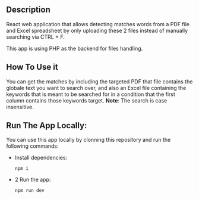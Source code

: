 ## Description

React web application that allows detecting matches words from a PDF file and Excel spreadsheet by only uploading these 2 files instead of manually searching via CTRL + F.

This app is using PHP as the backend for files handling.

## How To Use it

You can get the matches by including the targeted PDF that file contains the globale text you want to search over, and also an Excel file containing the keywords that is meant to be searched for in a condition that the first column contains those keywords target.
**Note**: The search is case insensitive.

## Run The App Locally:

You can use this app locally by clonning this repository and run the following commands:

- Install dependencies:

  `npm i`

- 2 Run the app:

  `npm run dev`
